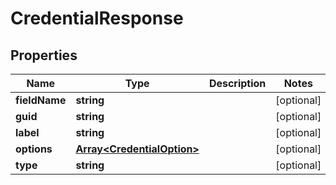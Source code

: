 # CredentialResponse

## Properties
Name | Type | Description | Notes
------------ | ------------- | ------------- | -------------
**fieldName** | **string** |  | [optional] 
**guid** | **string** |  | [optional] 
**label** | **string** |  | [optional] 
**options** | [**Array&lt;CredentialOption&gt;**](CredentialOption.md) |  | [optional] 
**type** | **string** |  | [optional] 


